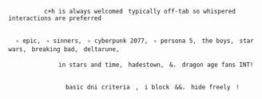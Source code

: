               c+h is always welcomedㅤtypically off-tab so whispered interactions are preferred


      ✧ epic,ㅤ✧ sinners,ㅤ✧ cyberpunk 2077,ㅤ✧ persona 5,ㅤthe boys,ㅤstar wars,ㅤbreaking bad,ㅤdeltarune,

                  in stars and time,ㅤhadestown,ㅤ&.ㅤdragon age fans INT!


                    basic dni criteriaㅤ,ㅤi blockㅤ&&.ㅤhide freelyㅤ!
 
